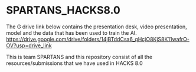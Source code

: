 # SPARTANS_HACKS8.0
The G drive link below contains the presentation desk, video presentation, model and the data that has been used to train the AI.
https://drive.google.com/drive/folders/14jBTddCsa6_qHcjO8KjS8K11wafrO-OV?usp=drive_link


This is team SPARTANS and this repository consist of all the resources/submissions that we have used in HACKS 8.0
